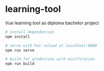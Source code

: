 # learning-tool

Vue learning tool as diploma bachelor project

```bash
# install dependencies
npm install

# serve with hot reload at localhost:8080
npm run serve

# build for production with minification
npm run build
```
